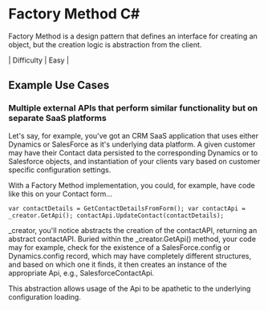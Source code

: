 ﻿# Factory Method C#
Factory Method is a design pattern that defines an interface for creating an object, but the creation logic is abstraction from the client.

| Difficulty | Easy |

## Example Use Cases
### Multiple external APIs that perform similar functionality but on separate SaaS platforms
Let's say, for example, you've got an CRM SaaS application that uses either Dynamics or SalesForce as it's underlying data platform. A given customer may have their Contact data persisted to the corresponding Dynamics or to Salesforce objects, and instantiation of your clients vary based on customer specific configuration settings.

With a Factory Method implementation, you could, for example, have code like this on your Contact form...

`
  var contactDetails = GetContactDetailsFromForm();
  var contactApi = _creator.GetApi();
  contactApi.UpdateContact(contactDetails);
`

_creator, you'll notice abstracts the creation of the contactAPI, returning an abstract contactAPI. Buried within the _creator.GetApi() method, your code may for example, check for the existence of a SalesForce.config or Dynamics.config record, which may have completely different structures, and based on which one it finds, it then creates an instance of the appropriate Api, e.g., SalesforceContactApi.

This abstraction allows usage of the Api to be apathetic to the underlying configuration loading.
